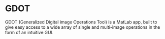 # GDOT
GDOT (Generalized Digital image Operations Tool) is a MatLab app, built to give easy access to a wide array of single and multi-image operations in the form of an intuitive GUI.

